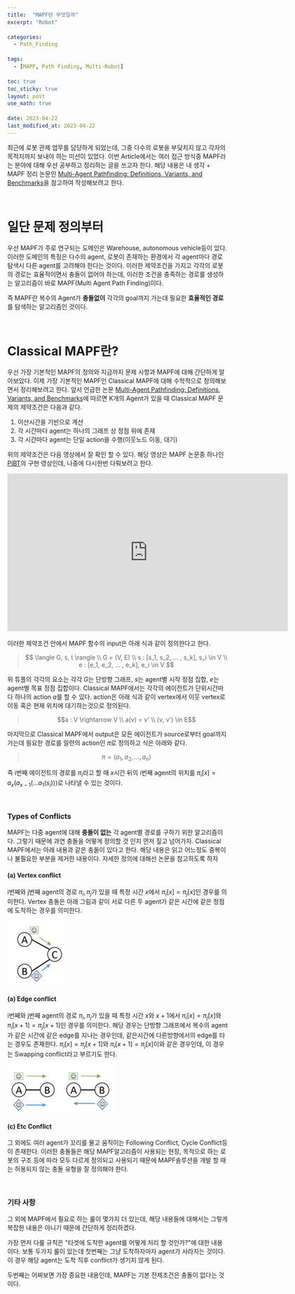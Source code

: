 ```yaml
---
title:  "MAPF란 무엇일까"
excerpt: "Robot"

categories:
  - Path_Finding

tags:
  - [MAPF, Path Finding, Multi-Robot]

toc: true
toc_sticky: true
layout: post
use_math: true
 
date: 2023-04-22
last_modified_at: 2023-04-22
---
```


최근에 로봇 관제 업무를 담당하게 되었는데, 그중 다수의 로봇을 부딫치지 않고 각자의 목적지까지 보내야 하는 미션이 있었다. 이번 Article에서는 여러 접근 방식중 MAPF라는 분야에 대해 우선 공부하고 정리하는 글을 쓰고자 한다. 해당 내용은 내 생각 + MAPF 정리 논문인 [Multi-Agent Pathfinding: Definitions, Variants, and Benchmarks](https://arxiv.org/abs/1906.08291)을 참고하여 작성해보려고 한다.


<br>

# 일단 문제 정의부터

우선 MAPF가 주로 연구되는 도메인은 Warehouse, autonomous vehicle등이 있다. 이러한 도메인의 특징은 다수의 agent, 로봇이 존재하는 환경에서 각 agent마다 경로탐색시 다른 agent를 고려해야 한다는 것이다. 이러한 제약조건을 가지고 각각의 로봇의 경로는 효율적이면서 충돌이 없어야 하는데, 이러한 조건을 충족하는 경로를 생성하는 알고리즘이 바로 MAPF(Multi Agent Path Finding)이다.

즉 MAPF란 복수의 Agent가 **충돌없이** 각각의 goal까지 가는데 필요한 **효율적인 경로**를 탐색하는 알고리즘인 것이다.


<br>

# Classical MAPF란?

우선 가장 기본적인 MAPF의 정의와 
지금까지 문제 사항과 MAPF에 대해 간단하게 알아보았다. 이제 가장 기본적인 MAPF인 Classical MAPF에 대해 수학적으로 정의해보면서 정리해보려고 한다. 앞서 언급한 논문 [Multi-Agent Pathfinding: Definitions, Variants, and Benchmarks](https://arxiv.org/abs/1906.08291)에 따르면 K개의 Agent가 있을 때 Classical MAPF 문제의 제약조건은 다음과 같다.

1. 이산시간을 기반으로 계산
2. 각 시간마다 agent는 하나의 그래프 상 정점 위에 존재
3. 각 시간마다 agent는 단일 action을 수행(이웃노드 이동, 대기)

위의 제약조건은 다음 영상에서 잘 확인 할 수 있다. 해당 영상은 MAPF 논문중 하나인 [PIBT](https://kei18.github.io/pibt2/)의 구현 영상인데, 나중에 다시한번 다뤄보려고 한다.

<iframe title="vimeo-player" src="https://player.vimeo.com/video/645887407?h=ac1bd95048" width="640" height="360" frameborder="0"    allowfullscreen></iframe>

<br>

이러한 제약조건 안에서 MAPF 함수의 input은 아래 식과 같이 정의한다고 한다.

> $$ \langle G, s, t \rangle \\ G = (V, E) \\ s : [s_1, s_2, ... , s_k], s_i \in V \\ e : [e_1, e_2, ... , e_k], e_i \in V $$

위 튜플의 각각의 요소는 각각 $G$는 단방향 그래프, $s$는 agent별 시작 정점 집합,  $e$는 agent별 목표 정점 집합이다. Classical MAPF에서는 각각의 에이전트가 단위시간마다 하나의 action $a$를 할 수 있다. action은 아래 식과 같이 vertex에서 이웃 vertex로 이동 혹은 현재 위치에 대기하는것으로 정의된다.

> $$a : V \rightarrow V \\ a(v) = v' \\ (v, v') \in E$$

마지막으로 Classical MAPF에서 output은 모든 에이전트가 source로부터 goal까지 가는데 필요한 경로를 일련의 action인 $\pi$로 정의하고 식은 아래와 같다.

>$$\pi = (a_1, a_2, ..., a_n)$$

즉 i번째 에이전트의 경로를 $\pi_i$라고 할 때 $x$시간 뒤의 i번째 agent의 위치를 $\pi_i[x] = a_x(a_{x-1}(...a_1(s_i)))$로 나타낼 수 있는 것이다.

<br>

### **Types of Conflicts**

MAPF는 다중 agent에 대해 **충돌이 없는** 각 agent별 경로를 구하기 위한 알고리즘이다. 그렇기 때문에 과연 충돌을 어떻게 정의할 것 인지 먼저 짚고 넘어가자. Classical MAPF에서는 아래 내용과 같은 충돌이 있다고 한다. 해당 내용은 읽고 어느정도 중복이나 불필요한 부분을 제거한 내용이다. 자세한 정의에 대해선 논문을 참고하도록 하자

#### **(a) Vertex conflict** 

i번째와 j번째 agent의 경로 $\pi_i, \pi_j$가 있을 때 특정 시간 $x$에서 $\pi_i[x] = \pi_j[x]$인 경우를 의미한다. Vertex 충돌은 아래 그림과 같이 서로 다른 두 agent가 같은 시간에 같은 정점에 도착하는 경우를 의미한다.

![Vertex Conflict](/assets/img/VertexConflict.PNG)

#### **(a) Edge conflict** 

i번째와 j번째 agent의 경로 $\pi_i, \pi_j$가 있을 때 특정 시간 $x$와 $x+1$에서 $\pi_i[x] = \pi_j[x]$와 $\pi_i[x+1] = \pi_j[x+1]$인 경우를 의미한다. 해당 경우는 단방향 그래프에서 복수의 agent 가 같은 시간에 같은 edge를 지나는 경우인데, 같은시간에 다른방향에서의 edge를 타는 경우도 존재한다. $\pi_i[x] = \pi_j[x+1]$와 $\pi_i[x+1] = \pi_j[x]$이와 같은 경우인데, 이 경우는 Swapping conflict라고 부르기도 한다.

![Edge Conflict](/assets/img/EdgeConflict.PNG)

#### **(c) Etc Conflict**

그 외에도 여러 agent가 꼬리를 물고 움직이는 Following Conflict, Cycle Conflict등이 존재한다. 이러한 충돌들은 해당 MAPF알고리즘이 사용되는 현장, 목적으로 하는 로봇의 구조 등에 따라 모두 다르게 정의되고 사용되기 때문에 MAPF솔루션을 개발 할 때는 허용되지 않는 충돌 유형을 잘 정의해야 한다. 

<br>

### **기타 사항**

그 외에 MAPF에서 필요로 하는 룰이 몇가지 더 있는데, 해당 내용들에 대해서는 그렇게 복잡한 내용은 아니기 때문에 간단하게 정리하겠다.

가장 먼저 다룰 규칙은 "타겟에 도착한 agent를 어떻게 처리 할 것인가?"에 대한 내용이다. 보통 두가지 룰이 있는데 첫번째는 그냥 도착하자마자 agent가 사라지는 것이다. 이 경우 해당 agent는 도착 직후 conflict가 생기지 않게 된다.

두번째는 어찌보면 가장 중요한 내용인데, MAPF는 기본 전제조건은 충돌이 없다는 것이다.